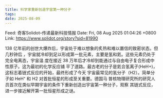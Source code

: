 ```yaml
---
title: 科学家重新创造宇宙第一种分子
tags:
date: 2025-08-09
---
```


Feed: 奇客Solidot–传递最新科技情报
Date: Fri, 08 Aug 2025 01:04:26 +0800
Link: https://www.solidot.org/story?sid=81990

138 亿年前的创世大爆炸后，宇宙处于难以想象的炙热和难以置信的致密状态。但几秒钟后
，宇宙就冷却到足以形成第一批元素，主要是氢和氦。这些元素仍处于完全电离态，宇宙温
度在接近 38 万年后才冷却到能通过与自由电子复合形成中性原子。这为最初的化学反应铺
平了道路。最古老的分子是氦合氢离子(HeH+)，这标志着链式反应的开始，最终形成了今天
宇宙最常见的氢分子（H2）。简单分子如 HeH⁺ 和 H2 对首批恒星的形成至关重要。德国马
普核物理研究所的研究人员首次在类似早期宇宙的条件下重新创造出宇宙第一种分子，观察
其链式反应，进一步接近解开第一批恒星形成之谜。
